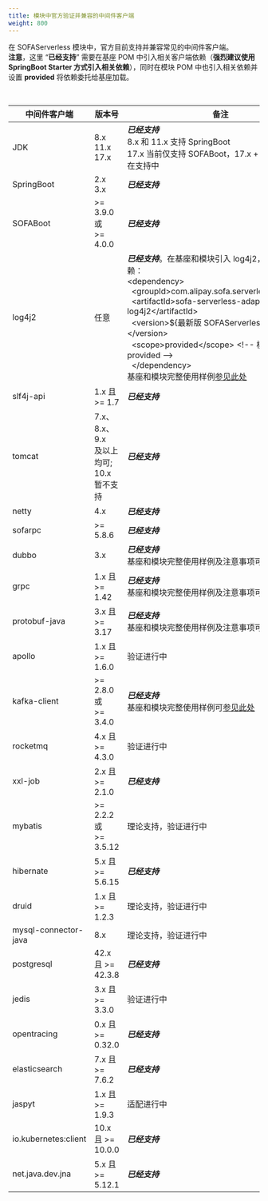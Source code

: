 ```yaml
---
title: 模块中官方验证并兼容的中间件客户端
weight: 800
---
```


在 SOFAServerless 模块中，官方目前支持并兼容常见的中间件客户端。<br />**注意**，这里 “**已经支持**” 需要在基座 POM 中引入相关客户端依赖（**强烈建议使用 SpringBoot Starter 方式引入相关依赖**），同时在模块 POM 中也引入相关依赖并设置 **<scope>provided</scope>** 将依赖委托给基座加载。

<br/>

| 中间件客户端 | 版本号                                | 备注                                                                                                                                                                                                                                                                                                                                                                                                                                                                                                                              |
| --- |------------------------------------|---------------------------------------------------------------------------------------------------------------------------------------------------------------------------------------------------------------------------------------------------------------------------------------------------------------------------------------------------------------------------------------------------------------------------------------------------------------------------------------------------------------------------------|
| JDK | 8.x<br />11.x<br />17.x            | _**已经支持**_<br />8.x 和 11.x 支持 SpringBoot<br />17.x 当前仅支持 SOFABoot，17.x + SpringBoot 正在支持中                                                                                                                                                                                                                                                                                                                                                                                                                                       |
| SpringBoot | 2.x<br />3.x                       | _**已经支持**_<br />                                                                                                                                                                                                                                                                                                                                                                                                                                                                                                                |
| SOFABoot | >= 3.9.0  或<br />>= 4.0.0          | _**已经支持**_<br />                                                                                                                                                                                                                                                                                                                                                                                                                                                                                                                |
| log4j2 | 任意                                 | _**已经支持**_。在基座和模块引入 log4j2，并额外引入依赖：<br/>&lt;dependency&gt;<br/>&nbsp;&nbsp;&lt;groupId&gt;com.alipay.sofa.serverless&lt;/groupId&gt;<br/>&nbsp;&nbsp;&lt;artifactId&gt;sofa-serverless-adapter-log4j2&lt;/artifactId&gt;<br/>&nbsp;&nbsp;&lt;version&gt;${最新版 SOFAServerless 版本}&lt;/version&gt;<br/>&nbsp;&nbsp;&lt;scope&gt;provided&lt;/scope&gt; &lt;!-- 模块需要 provided --&gt;<br/>&nbsp;&nbsp;&lt;/dependency&gt;<br/>基座和模块完整使用样例[参见此处](https://github.com/sofastack/sofa-serverless/blob/master/samples/logging/README.md) |
| slf4j-api | 1.x 且 >= 1.7                       | _**已经支持**_<br />                                                                                                                                                                                                                                                                                                                                                                                                                                                                                                                |
| tomcat | 7.x、8.x、9.x <br />及以上均可; 10.x 暂不支持 | _**已经支持**_<br />                                                                                                                                                                                                                                                                                                                                                                                                                                                                                                                |
| netty | 4.x                                | _**已经支持**_<br />                                                                                                                                                                                                                                                                                                                                                                                                                                                                                                                |
| sofarpc | >= 5.8.6                           | _**已经支持**_<br />                                                                                                                                                                                                                                                                                                                                                                                                                                                                                                                |
| dubbo | 3.x                                | _**已经支持**_<br/>基座和模块完整使用样例及注意事项可[参见此处](https://github.com/sofastack/sofa-serverless/blob/master/samples/dubbo-samples/rpc/grpc)                                                                                                                                                                                                                                                                                                                                                                                                 |
| grpc | 1.x 且 >= 1.42                      | _**已经支持**_<br/>基座和模块完整使用样例及注意事项可[参见此处](https://github.com/sofastack/sofa-serverless/blob/master/samples/dubbo-samples/rpc/grpc)                                                                                                                                                                                                                                                                                                                                                                                                 |
| protobuf-java | 3.x 且 >= 3.17                      | _**已经支持**_<br/>基座和模块完整使用样例及注意事项可[参见此处](https://github.com/sofastack/sofa-serverless/blob/master/samples/dubbo-samples/rpc/grpc)                                                                                                                                                                                                                                                                                                                                                                                                 |
| apollo | 1.x 且 >= 1.6.0                     | 验证进行中                                                                                                                                                                                                                                                                                                                                                                                                                                                                                                                           |
| kafka-client | >= 2.8.0  或<br />>= 3.4.0          | _**已经支持**_<br />基座和模块完整使用样例可[参见此处](https://github.com/sofastack/sofa-serverless/blob/master/samples/logging/README.md)                                                                                                                                                                                                                                                                                                                                                                                                          |
| rocketmq | 4.x 且 >= 4.3.0                     | 验证进行中                                                                                                                                                                                                                                                                                                                                                                                                                                                                                                                           |
| xxl-job | 2.x 且 >= 2.1.0                     | _**已经支持**_                                                                                                                                                                                                                                                                                                                                                                                                                                                                                                                      |
| mybatis | >= 2.2.2  或<br />>= 3.5.12         | 理论支持，验证进行中                                                                                                                                                                                                                                                                                                                                                                                                                                                                                                                      |
| hibernate | 5.x 且 >= 5.6.15                    | _**已经支持**_                                                                                                                                                                                                                                                                                                                                                                                                                                                                                                                      |
| druid | 1.x 且 >= 1.2.3                     | 理论支持，验证进行中                                                                                                                                                                                                                                                                                                                                                                                                                                                                                                                      |
| mysql-connector-java | 8.x                                | 理论支持，验证进行中                                                                                                                                                                                                                                                                                                                                                                                                                                                                                                                      |
| postgresql | 42.x 且 >= 42.3.8                   | _**已经支持**_                                                                                                                                                                                                                                                                                                                                                                                                                                                                                                                      |
| jedis | 3.x 且 >= 3.3.0                     | 验证进行中                                                                                                                                                                                                                                                                                                                                                                                                                                                                                                                           |
| opentracing | 0.x 且 >= 0.32.0                    | _**已经支持**_                                                                                                                                                                                                                                                                                                                                                                                                                                                                                                                      |
| elasticsearch | 7.x 且 >= 7.6.2                     | _**已经支持**_                                                                                                                                                                                                                                                                                                                                                                                                                                                                                                                      |
| jaspyt | 1.x 且 >= 1.9.3                     | 适配进行中                                                                                                                                                                                                                                                                                                                                                                                                                                                                                                                           |
| io.kubernetes:client | 10.x 且 >= 10.0.0                   | _**已经支持**_                                                                                                                                                                                                                                                                                                                                                                                                                                                                                                                      |
| net.java.dev.jna | 5.x 且 >= 5.12.1                    | _**已经支持**_                                                                                                                                                                                                                                                                                                                                                                                                                                                                                                                      |

